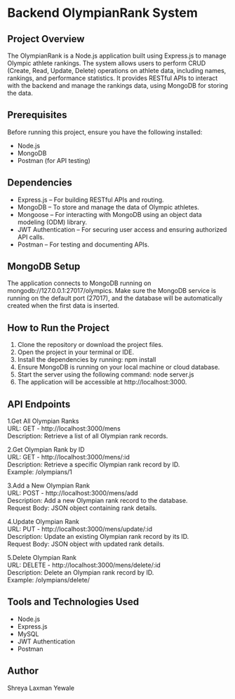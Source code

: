 # Backend OlympianRank System  
## Project Overview  
The OlympianRank is a Node.js application built using Express.js to manage Olympic athlete rankings. The system allows users to perform CRUD (Create, Read, Update, Delete) operations on athlete data, including names, rankings, and performance statistics. It provides RESTful APIs to interact with the backend and manage the rankings data, using MongoDB for storing the data.

## Prerequisites  
Before running this project, ensure you have the following installed:

* Node.js  
* MongoDB  
* Postman (for API testing)

## Dependencies  

* Express.js – For building RESTful APIs and routing.  
* MongoDB – To store and manage the data of Olympic athletes.  
* Mongoose – For interacting with MongoDB using an object data modeling (ODM) library.  
* JWT Authentication – For securing user access and ensuring authorized API calls.  
* Postman – For testing and documenting APIs.

## MongoDB Setup  

The application connects to MongoDB running on mongodb://127.0.0.1:27017/olympics. Make sure the MongoDB service is running on the default port (27017), and the database will be automatically created when the first data is inserted.  

## How to Run the Project  

1. Clone the repository or download the project files.  
2. Open the project in your terminal or IDE.  
3. Install the dependencies by running: npm install  
4. Ensure MongoDB is running on your local machine or cloud database.  
5. Start the server using the following command: node server.js  
6. The application will be accessible at http://localhost:3000.  

## API Endpoints  

1.Get All Olympian Ranks  
URL: GET -  http://localhost:3000/mens  
Description: Retrieve a list of all Olympian rank records.  

2.Get Olympian Rank by ID  
URL: GET -  http://localhost:3000/mens/:id  
Description: Retrieve a specific Olympian rank record by ID.  
Example: /olympians/1  

3.Add a New Olympian Rank  
URL: POST -  http://localhost:3000/mens/add  
Description: Add a new Olympian rank record to the database.  
Request Body: JSON object containing rank details.  

4.Update Olympian Rank  
URL: PUT -  http://localhost:3000/mens/update/:id  
Description: Update an existing Olympian rank record by its ID.  
Request Body: JSON object with updated rank details.  

5.Delete Olympian Rank  
URL: DELETE -  http://localhost:3000/mens/delete/:id  
Description: Delete an Olympian rank record by ID.  
Example: /olympians/delete/  

## Tools and Technologies Used  

* Node.js  
* Express.js  
* MySQL  
* JWT Authentication  
* Postman  

## Author  
Shreya Laxman Yewale  
